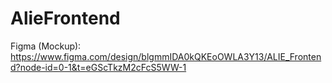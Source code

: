 # AlieFrontend

Figma (Mockup): https://www.figma.com/design/blgmmIDA0kQKEoOWLA3Y13/ALIE_Frontend?node-id=0-1&t=eGScTkzM2cFcS5WW-1
